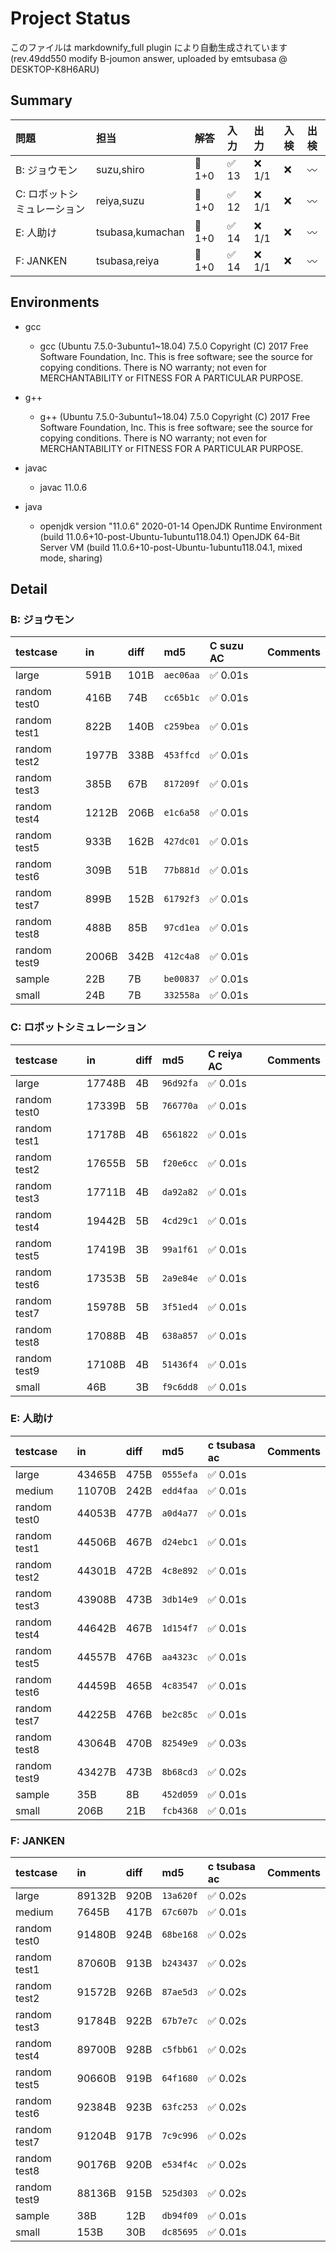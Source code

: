 # Project Status

このファイルは markdownify_full plugin により自動生成されています (rev.49dd550 modify B-joumon answer, uploaded by emtsubasa @ DESKTOP-K8H6ARU)

## Summary

問題|担当|解答|入力|出力|入検|出検
:---|:---|:---|:---|:---|:---|:---
B: ジョウモン|suzu,shiro| :large_blue_diamond: 1+0| :white_check_mark: 13| :x: 1/1| :x: | :wavy_dash: 
C: ロボットシミュレーション|reiya,suzu| :large_blue_diamond: 1+0| :white_check_mark: 12| :x: 1/1| :x: | :wavy_dash: 
E: 人助け|tsubasa,kumachan| :large_blue_diamond: 1+0| :white_check_mark: 14| :x: 1/1| :x: | :wavy_dash: 
F: JANKEN|tsubasa,reiya| :large_blue_diamond: 1+0| :white_check_mark: 14| :x: 1/1| :x: | :wavy_dash: 

## Environments

- gcc
	- gcc (Ubuntu 7.5.0-3ubuntu1~18.04) 7.5.0
Copyright (C) 2017 Free Software Foundation, Inc.
This is free software; see the source for copying conditions.  There is NO
warranty; not even for MERCHANTABILITY or FITNESS FOR A PARTICULAR PURPOSE.

- g++
	- g++ (Ubuntu 7.5.0-3ubuntu1~18.04) 7.5.0
Copyright (C) 2017 Free Software Foundation, Inc.
This is free software; see the source for copying conditions.  There is NO
warranty; not even for MERCHANTABILITY or FITNESS FOR A PARTICULAR PURPOSE.

- javac
	- javac 11.0.6
- java
	- openjdk version "11.0.6" 2020-01-14
OpenJDK Runtime Environment (build 11.0.6+10-post-Ubuntu-1ubuntu118.04.1)
OpenJDK 64-Bit Server VM (build 11.0.6+10-post-Ubuntu-1ubuntu118.04.1, mixed mode, sharing)

## Detail

### B: ジョウモン

testcase|in|diff|md5|C suzu AC|Comments
|:---|:---|:---|:---|:---|:---
large|591B|101B|`aec06aa`| :white_check_mark: 0.01s|
random test0|416B|74B|`cc65b1c`| :white_check_mark: 0.01s|
random test1|822B|140B|`c259bea`| :white_check_mark: 0.01s|
random test2|1977B|338B|`453ffcd`| :white_check_mark: 0.01s|
random test3|385B|67B|`817209f`| :white_check_mark: 0.01s|
random test4|1212B|206B|`e1c6a58`| :white_check_mark: 0.01s|
random test5|933B|162B|`427dc01`| :white_check_mark: 0.01s|
random test6|309B|51B|`77b881d`| :white_check_mark: 0.01s|
random test7|899B|152B|`61792f3`| :white_check_mark: 0.01s|
random test8|488B|85B|`97cd1ea`| :white_check_mark: 0.01s|
random test9|2006B|342B|`412c4a8`| :white_check_mark: 0.01s|
sample|22B|7B|`be00837`| :white_check_mark: 0.01s|
small|24B|7B|`332558a`| :white_check_mark: 0.01s|

### C: ロボットシミュレーション

testcase|in|diff|md5|C reiya AC|Comments
|:---|:---|:---|:---|:---|:---
large|17748B|4B|`96d92fa`| :white_check_mark: 0.01s|
random test0|17339B|5B|`766770a`| :white_check_mark: 0.01s|
random test1|17178B|4B|`6561822`| :white_check_mark: 0.01s|
random test2|17655B|5B|`f20e6cc`| :white_check_mark: 0.01s|
random test3|17711B|4B|`da92a82`| :white_check_mark: 0.01s|
random test4|19442B|5B|`4cd29c1`| :white_check_mark: 0.01s|
random test5|17419B|3B|`99a1f61`| :white_check_mark: 0.01s|
random test6|17353B|5B|`2a9e84e`| :white_check_mark: 0.01s|
random test7|15978B|5B|`3f51ed4`| :white_check_mark: 0.01s|
random test8|17088B|4B|`638a857`| :white_check_mark: 0.01s|
random test9|17108B|4B|`51436f4`| :white_check_mark: 0.01s|
small|46B|3B|`f9c6dd8`| :white_check_mark: 0.01s|

### E: 人助け

testcase|in|diff|md5|c tsubasa ac|Comments
|:---|:---|:---|:---|:---|:---
large|43465B|475B|`0555efa`| :white_check_mark: 0.01s|
medium|11070B|242B|`edd4faa`| :white_check_mark: 0.01s|
random test0|44053B|477B|`a0d4a77`| :white_check_mark: 0.01s|
random test1|44506B|467B|`d24ebc1`| :white_check_mark: 0.01s|
random test2|44301B|472B|`4c8e892`| :white_check_mark: 0.01s|
random test3|43908B|473B|`3db14e9`| :white_check_mark: 0.01s|
random test4|44642B|467B|`1d154f7`| :white_check_mark: 0.01s|
random test5|44557B|476B|`aa4323c`| :white_check_mark: 0.01s|
random test6|44459B|465B|`4c83547`| :white_check_mark: 0.01s|
random test7|44225B|476B|`be2c85c`| :white_check_mark: 0.01s|
random test8|43064B|470B|`82549e9`| :white_check_mark: 0.03s|
random test9|43427B|473B|`8b68cd3`| :white_check_mark: 0.02s|
sample|35B|8B|`452d059`| :white_check_mark: 0.01s|
small|206B|21B|`fcb4368`| :white_check_mark: 0.01s|

### F: JANKEN

testcase|in|diff|md5|c tsubasa ac|Comments
|:---|:---|:---|:---|:---|:---
large|89132B|920B|`13a620f`| :white_check_mark: 0.02s|
medium|7645B|417B|`67c607b`| :white_check_mark: 0.01s|
random test0|91480B|924B|`68be168`| :white_check_mark: 0.02s|
random test1|87060B|913B|`b243437`| :white_check_mark: 0.02s|
random test2|91572B|926B|`87ae5d3`| :white_check_mark: 0.02s|
random test3|91784B|922B|`67b7e7c`| :white_check_mark: 0.02s|
random test4|89700B|928B|`c5fbb61`| :white_check_mark: 0.02s|
random test5|90660B|919B|`64f1680`| :white_check_mark: 0.02s|
random test6|92384B|923B|`63fc253`| :white_check_mark: 0.02s|
random test7|91204B|917B|`7c9c996`| :white_check_mark: 0.02s|
random test8|90176B|920B|`e534f4c`| :white_check_mark: 0.02s|
random test9|88136B|915B|`525d303`| :white_check_mark: 0.02s|
sample|38B|12B|`db94f09`| :white_check_mark: 0.01s|
small|153B|30B|`dc85695`| :white_check_mark: 0.01s|

